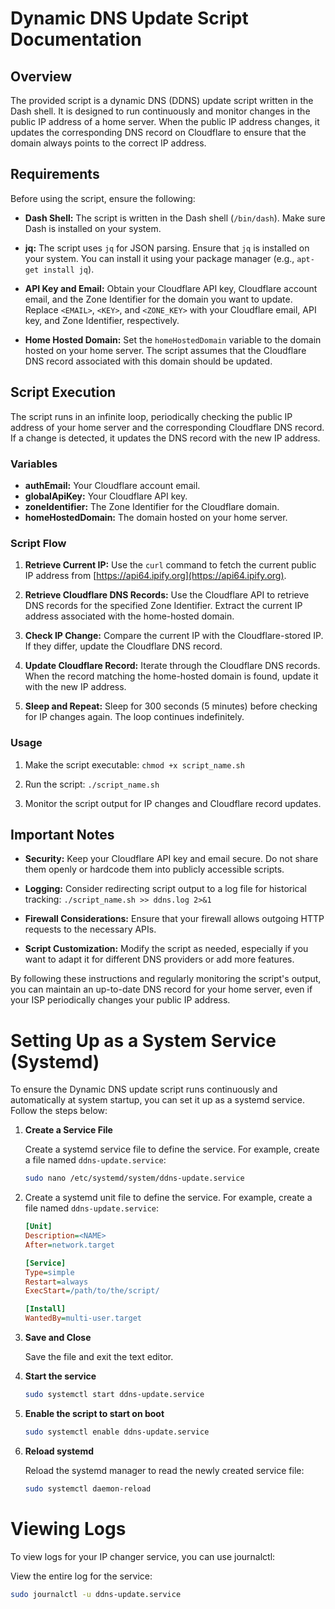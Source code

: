 # Dynamic DNS Update Script Documentation

## Overview

The provided script is a dynamic DNS (DDNS) update script written in the Dash shell. It is designed to run continuously and monitor changes in the public IP address of a home server. When the public IP address changes, it updates the corresponding DNS record on Cloudflare to ensure that the domain always points to the correct IP address.

## Requirements

Before using the script, ensure the following:

- **Dash Shell:** The script is written in the Dash shell (`/bin/dash`). Make sure Dash is installed on your system.

- **jq:** The script uses `jq` for JSON parsing. Ensure that `jq` is installed on your system. You can install it using your package manager (e.g., `apt-get install jq`).

- **API Key and Email:** Obtain your Cloudflare API key, Cloudflare account email, and the Zone Identifier for the domain you want to update. Replace `<EMAIL>`, `<KEY>`, and `<ZONE_KEY>` with your Cloudflare email, API key, and Zone Identifier, respectively.

- **Home Hosted Domain:** Set the `homeHostedDomain` variable to the domain hosted on your home server. The script assumes that the Cloudflare DNS record associated with this domain should be updated.

## Script Execution

The script runs in an infinite loop, periodically checking the public IP address of your home server and the corresponding Cloudflare DNS record. If a change is detected, it updates the DNS record with the new IP address.

### Variables

- **authEmail:** Your Cloudflare account email.
- **globalApiKey:** Your Cloudflare API key.
- **zoneIdentifier:** The Zone Identifier for the Cloudflare domain.
- **homeHostedDomain:** The domain hosted on your home server.

### Script Flow

1. **Retrieve Current IP:** Use the `curl` command to fetch the current public IP address from [https://api64.ipify.org](https://api64.ipify.org).

2. **Retrieve Cloudflare DNS Records:** Use the Cloudflare API to retrieve DNS records for the specified Zone Identifier. Extract the current IP address associated with the home-hosted domain.

3. **Check IP Change:** Compare the current IP with the Cloudflare-stored IP. If they differ, update the Cloudflare DNS record.

4. **Update Cloudflare Record:** Iterate through the Cloudflare DNS records. When the record matching the home-hosted domain is found, update it with the new IP address.

5. **Sleep and Repeat:** Sleep for 300 seconds (5 minutes) before checking for IP changes again. The loop continues indefinitely.

### Usage

1. Make the script executable: `chmod +x script_name.sh`

2. Run the script: `./script_name.sh`

3. Monitor the script output for IP changes and Cloudflare record updates.

## Important Notes

- **Security:** Keep your Cloudflare API key and email secure. Do not share them openly or hardcode them into publicly accessible scripts.

- **Logging:** Consider redirecting script output to a log file for historical tracking: `./script_name.sh >> ddns.log 2>&1`

- **Firewall Considerations:** Ensure that your firewall allows outgoing HTTP requests to the necessary APIs.

- **Script Customization:** Modify the script as needed, especially if you want to adapt it for different DNS providers or add more features.

By following these instructions and regularly monitoring the script's output, you can maintain an up-to-date DNS record for your home server, even if your ISP periodically changes your public IP address.


# Setting Up as a System Service (Systemd)

To ensure the Dynamic DNS update script runs continuously and automatically at system startup, you can set it up as a systemd service. Follow the steps below:

1. **Create a Service File**

   Create a systemd service file to define the service. For example, create a file named `ddns-update.service`:

   ```bash
   sudo nano /etc/systemd/system/ddns-update.service

2. Create a systemd unit file to define the service. For example, create a file named `ddns-update.service`:

    ```ini
    [Unit]
    Description=<NAME>
    After=network.target
    
    [Service]
    Type=simple
    Restart=always
    ExecStart=/path/to/the/script/
    
    [Install]
    WantedBy=multi-user.target
    
3. **Save and Close**

   Save the file and exit the text editor.


4. **Start the service**

    ```bash
    sudo systemctl start ddns-update.service
    
5. **Enable the script to start on boot**

    ```bash
    sudo systemctl enable ddns-update.service

6. **Reload systemd**

   Reload the systemd manager to read the newly created service file:

   ```bash
   sudo systemctl daemon-reload
   
# Viewing Logs
To view logs for your IP changer service, you can use journalctl:

View the entire log for the service:

```bash
sudo journalctl -u ddns-update.service

